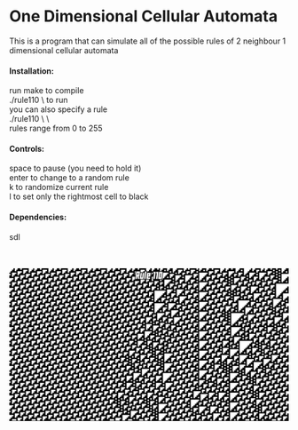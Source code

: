 <h1>One Dimensional Cellular Automata</h1>
This is a program that can simulate all of the possible rules of 2 neighbour 1 dimensional cellular automata

<h4>Installation:</h4>
run make to compile<br>
./rule110 \<width\> to run<br>
you can also specify a rule<br>
./rule110 \<width\> \<rulenumber\><br>
rules range from 0 to 255

<h4>Controls:</h4>
space to pause (you need to hold it)</br>
enter to change to a random rule<br>
k to randomize current rule<br>
l to set only the rightmost cell to black

<h4>Dependencies:</h4>
sdl
<br>
<br>
<br>

![text](screenshot110.png)
